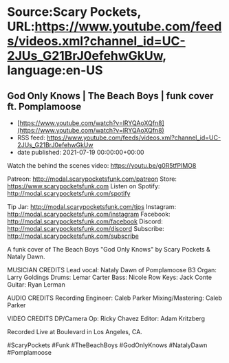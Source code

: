 # Source:Scary Pockets, URL:https://www.youtube.com/feeds/videos.xml?channel_id=UC-2JUs_G21BrJ0efehwGkUw, language:en-US

## God Only Knows | The Beach Boys | funk cover ft. Pomplamoose
 - [https://www.youtube.com/watch?v=lRYQAoXQfn8](https://www.youtube.com/watch?v=lRYQAoXQfn8)
 - RSS feed: https://www.youtube.com/feeds/videos.xml?channel_id=UC-2JUs_G21BrJ0efehwGkUw
 - date published: 2021-07-19 00:00:00+00:00

Watch the behind the scenes video: https://youtu.be/g0R5tfPIMO8

Patreon: http://modal.scarypocketsfunk.com/patreon
Store: https://www.scarypocketsfunk.com
Listen on Spotify: http://modal.scarypocketsfunk.com/spotify

Tip Jar: http://modal.scarypocketsfunk.com/tips
Instagram: http://modal.scarypocketsfunk.com/instagram
Facebook: http://modal.scarypocketsfunk.com/facebook
Discord: http://modal.scarypocketsfunk.com/discord
Subscribe: http://modal.scarypocketsfunk.com/subscribe

A funk cover of The Beach Boys "God Only Knows" by Scary Pockets & Nataly Dawn.

MUSICIAN CREDITS
Lead vocal: Nataly Dawn of Pomplamoose
B3 Organ: Larry Goldings
Drums: Lemar Carter
Bass: Nicole Row
Keys: Jack Conte
Guitar: Ryan Lerman

AUDIO CREDITS
Recording Engineer: Caleb Parker
Mixing/Mastering: Caleb Parker

VIDEO CREDITS
DP/Camera Op: Ricky Chavez
Editor: Adam Kritzberg

Recorded Live at Boulevard in Los Angeles, CA.

#ScaryPockets #Funk #TheBeachBoys #GodOnlyKnows #NatalyDawn #Pomplamoose

